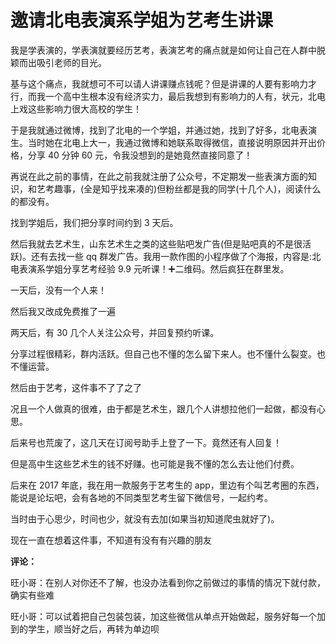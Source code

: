 # 邀请北电表演系学姐为艺考生讲课

我是学表演的，学表演就要经历艺考，表演艺考的痛点就是如何让自己在人群中脱颖而出吸引老师的目光。

基与这个痛点，我就想可不可以请人讲课赚点钱呢？但是讲课的人要有影响力才行，而我一个高中生根本没有经济实力，最后我想到有影响力的人有，状元，北电上戏这些影响力很大高校的学生！

于是我就通过微博，找到了北电的一个学姐，并通过她，找到了好多，北电表演生。当时她在北电上大一，我通过微博和她联系取得微信，直接说明原因并开出价格，分享 40 分钟 60 元，令我没想到的是她竟然直接同意了！

再说在此之前的事情，在此之前我就注册了公众号，不定期发一些表演方面的知识，和艺考趣事，(全是知乎找来凑的)但粉丝都是我的同学(十几个人)，阅读什么的都没有。

找到学姐后，我们把分享时间约到 3 天后。

然后我就去艺术生，山东艺术生之类的这些贴吧发广告(但是贴吧真的不是很活跃)。还有去找一些 qq 群发广告。我用一款作图的小程序做了个海报，内容是:北电表演系学姐分享艺考经验 9.9 元听课！➕二维码。然后疯狂在群里发。

一天后，没有一个人来！

然后我又改成免费推了一遍

两天后，有 30 几个人关注公众号，并回复预约听课。

分享过程很精彩，群内活跃。但自己也不懂的怎么留下来人。也不懂什么裂变。也不懂运营。

然后由于艺考，这件事不了了之了

况且一个人做真的很难，由于都是艺术生，跟几个人讲想拉他们一起做，都没有心思。

后来号也荒废了，这几天在订阅号助手上登了一下。竟然还有人回复！

但是高中生这些艺术生的钱不好赚。也可能是我不懂的怎么去让他们付费。

后来在 2017 年底，我在用一款服务于艺考生的 app，里边有个叫艺考圈的东西，能说是论坛吧，会有各地的不同类型艺考生留下微信号，一起约考。

当时由于心思少，时间也少，就没有去加(如果当初知道爬虫就好了)。

现在一直在想着这件事，不知道有没有有兴趣的朋友

**评论：**

旺小哥：在别人对你还不了解，也没办法看到你之前做过的事情的情况下就付款，确实有些难

旺小哥：可以试着把自己包装包装，加这些微信从单点开始做起，服务好每一个加到的学生，顺当好之后，再转为单边呗